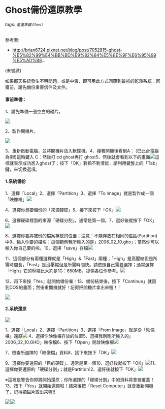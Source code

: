 # Ghost備份還原教學
###### tags: `重灌準備` `Ghost`
 參考至:
  - http://brian6724.pixnet.net/blog/post/7052815-ghost-%E5%82%99%E4%BB%BD%E9%82%84%E5%8E%9F%E6%95%99%E5%AD%B8...

(未嘗試)

如果那天系統發生不明問題，或是中毒，即可用此方式回覆到最初的乾淨系統；回覆前，請先備份重要信件及文件。

#### 事前準備：

1、請先準備一張空白的磁片。

![](https://lh3.googleusercontent.com/UyDLH2AjTlLmyZaWwRIyUysOFDeuyoZlyNlhFWQ-1ulIIabHjffYKuTQTztI1HPJpX4GtHq7M6n7XFXDxYAqIyAOaoMnDuVdLXYVdN4BiFyOc7whGw1ag4_tjSulp9JtQwaMdkUU)

2、製作開機片。

![](https://lh3.googleusercontent.com/5NKgV-nilKswniyqhXujJYQgeKDgE3M83d8iaiErST1dzGiL48PukWj7EIbnA4eoj3_i99YCfPGTKSTgBgDk0O8tN6Ymb8_xa-JYbNsMBTBhix72jOkDcd4nk_7uupwrnjuGFN0v)

3、重新啟動電腦，並將開機片放入軟碟機。4、接著開機後看到A： (已此台電腦為例!)這時鍵入 C：然後打 cd ghost再打 ghost5、然後就會看到以下的畫面![](https://lh6.googleusercontent.com/QeyW14nPrWZwNGud_xgi6VHOGPXl27aw-ZfecDomCWtNv6X9RKtwskt_Vz7hLpMytGsTXPEVHZrKSvhjgIY21BUe03nGnZt6UjdZwXYWqr_sNbNZ7W1un7kSENZPaU-SB6gNh1ra)這樣就表示成功進入ghost了；按下「OK」若抓不到滑鼠，請利用鍵盤上的「Tab」鍵，來切換選項。

#### 1.系統備份

1、選擇「Local」2、選擇「Partition」3、選擇「To Image」就是製作成一個「映像檔」![](https://lh5.googleusercontent.com/txTx-iosGlQeHcsUjl5dmCntupIQkOIdF60zSWbEv_z2A7VnMEBy3iZroUTa1kTds9tBf5RmcwNFLOKvA5eWgCgq-K7Vb_0FoHn-g9MS0VpOxr5tyUcKKLCu2VJg2zBu6w19kIaB)

4、選擇你想要備份的「來源硬碟」5、接下來按下「OK」![](https://lh4.googleusercontent.com/-z5dbHDNV2RergHCt_GcMkqmA_N4Dnze6uitLftL6z8g4UJs8ykBYtPh6BfoX3isN7EHp1z1WiuZZLnEzeq38ONscGSKPSZnJcUFVxbR5btp1nXIKFTfiokwHgMYn6eC86yXxGG9)

6、選擇硬碟裡面的來源「硬碟分割」，通常是第一個。7、選好後就按下「OK」![](https://lh6.googleusercontent.com/iFIImkVq2jJZYCv3iXkMzXxdvgyMmQ4PIHyAwwljQCkSWNyzD5sv6BAePPiQ546xW7a9uK1upaSFwHughk8ISNFSDIKtn1grPc1Ks1z8O92h0B2-kny_-gvU2ytFKCLrsZj0yuNC)

8、選擇你要將被份的檔案存放的位置；注意：不能存放在相同的磁區(Partition)中9、輸入你要的檔名；這個範例我所輸入的是」2006_02_10.gho」；當然你可以輸入你自己要的啦。10、選擇「save」存檔![](https://lh6.googleusercontent.com/y00jQKS73NEdZHPIRGLB19G-XukIjlQtIiuAThKzzbeyHnYbBKHMoKV1iEK9ECaccves80iQxr7M8aQvLCR0oI5CM8uKfMWYtf6EG2aXyK47ik9yymUm-qJ_QCSUHXOhgZq8Ds1-)

11、這個部分有兩種選擇就是「High」&「Fast」兩種；「High」是高壓縮但是所需時間長，「Fast」是沒壓縮但是所需時間快。請依照自己需要選擇；通常選擇「High」它的壓縮比大約是1G：650MB，提供各位作參考。![](https://lh5.googleusercontent.com/gIFNk3ZbHSiiP2M-i5V1utpTL5NKMW_ECfTyXwg_wKu5qDFJJFCT8iFJfuPy3RaFZg4HWcZOy73388_xpAwaUhTPrFJZCspZyuWBzB6cMGMqT9OWkOMro4-r0W-YYqJLfO0qok1M)

12、再下來按「Yes」就開始備份囉！13、備份結束後，按下「Continue」就回到DOS的畫面；然後重開機就好！記得把開機片拿出來喔！！

![](https://lh3.googleusercontent.com/oTDKrTUUJX3k_oqo-2xLJCQXKz10F6vhV5ZCWQFFlXVoERdfTkSNRUrhL3rWH25N9YoHKvGQ5yDVlvWGIL1VG_sGUWVl4um5GZVTvu1gJGjtG5QdC71bnmqwTTqqkRDgO-AySVqR)

#### 2.系統還原

![](https://lh3.googleusercontent.com/PHXds89wh3Bkz9I8GicQHH7kd-Ipg8o7MYyWbjfnEhCyKvvWcBazQgkLHpE0R1er8az2ZqDDGTCa00NJLHr9YmkcyYK71i_qV-mhsBgV8qcvdW3DoCYM4M9gNKr2RXQ-g2BpbEh3)

1、選擇「Local」2、選擇「Partition」3、選擇「From Image」就是從「映像檔」還原![](https://lh6.googleusercontent.com/H4y06G9AZYs_pPrR_SPArSFUuozqr3g2atjSqFSypc-b728QVGO4UzIo0P0XN3LHv2mAZ6t-d1vBXjVy9Zk-6xUtjjmVeENXV6Q2U4BqGwAeGlOVnUZCas4KZ-HnekLpdei1gio1) 4、選擇你映像檔存放的位置5、選擇我剛剛所輸入的」2006_02_10.GHO」映像檔6、按下「Open」開啟映像檔![](https://lh3.googleusercontent.com/AeEnF4u4XSg_ak6mcgaoW9wdwLQbgt-U9Xhudy9dvJRfj5laZlpBo9QBYUQ2MdwQPK9HE0UKZy_-tkrgSf3rcWU01ylY9OJE112aqTg3WxgxwuqQm-qL-S806EWK3Pqpvz23wJY1)

7、檢查所選擇的「映像檔」資料8、接下來按下「OK」![](https://lh4.googleusercontent.com/CciY_5p7Mhjn79oOv0d04l3YSYfJAm4_V1RwFCuwjGRUnzVDYpLHHio0xfkXy7_phm5iiJdUzX1bNPKTwzxXQD3y5J3rfuus36hjILd6EPAlK_yqMRXu6s6jQp-wdnLKAg2t7lpX)

9、選擇你要還原的「目的硬碟」、通常是第一個10、選好後就按下「OK」![](https://lh6.googleusercontent.com/Y-WKzb_mOE3eRIzLNDyXblJESHcDFZMzYLl0Tb6bXMY2PThuY5uY2XB2B6Dm0QMoDqadjBbl6kD1sIt4L5YGkcthi79w28-jWj4aEjR31dZ5dQv5P8-JjFGr2Bhp74lvb0DNQpw5)11、選擇你要還原的「硬碟分割」；就是Partition12、選好後就按下「OK」![](https://lh3.googleusercontent.com/o2MnCLVjqIv0MRb2z_uUFnM7hSf1fLdQTxnhtsjuSQvAsxg6V_Li1cQ3J0V0weismTC3WONwkJNQDiPIJwF9HkApKdgGc1NJyanNscnsJUPFO--aj8PPHbKdCR-O99Wb8MmiHzuo)

※這裡是警告你即將開始還原；你所選擇的「硬碟分割」中的資料將會被覆蓋！13、按下「Yes」就開始還原啦！結束後按「Reset Computer」就會重新開機了，記得把磁片取出來喔!!

![](https://lh3.googleusercontent.com/RNa50go5KNpL_lXuPEyw0q3vvYa2gluTf1Ccw-RQcs2t_tQ4JTzb_0FTW9VMR-HfKOSu_5DzL07FWhuTsdjkeeidVFZtVJYHWVlf2DCg75SibMVb0rDatcSRD5n_-NWSVYBY-zm4)![](https://lh3.googleusercontent.com/7nSXwfJWFOaKlSI_C_DV1xpMeSSuf8z9bNDAMyesZtrz7ODKb1iUX70nz0SecwNEPsWubMCk9Ra8w5wkF6V4y1V1jeggaJRMrdTGYRf6Ud3Y39_1d8cmWCg3ghcrTKcaIuf2cE3o)